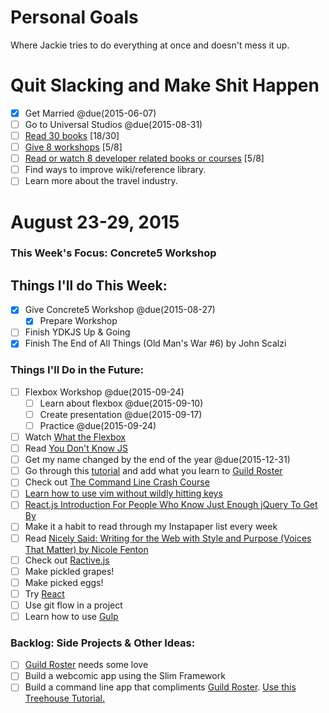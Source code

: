 Personal Goals
==============

Where Jackie tries to do everything at once and doesn't mess it up.

# Quit Slacking and Make Shit Happen
- [x] Get Married @due(2015-06-07)
- [ ] Go to Universal Studios @due(2015-08-31)
- [ ] [Read 30 books](lists/books.md) [18/30]
- [ ] [Give 8 workshops](lists/workshops.md) [5/8]
- [ ] [Read or watch 8 developer related books or courses](lists/learning.md) [5/8]
- [ ] Find ways to improve wiki/reference library.
- [ ] Learn more about the travel industry.

# August 23-29, 2015

### This Week's Focus: Concrete5 Workshop

## Things I'll do This Week:
- [x] Give Concrete5 Workshop @due(2015-08-27)
    - [x] Prepare Workshop
- [ ] Finish YDKJS Up & Going
- [x] Finish The End of All Things (Old Man's War #6) by John Scalzi

### Things I'll Do in the Future:
- [ ] Flexbox Workshop @due(2015-09-24)
    - [ ] Learn about flexbox @due(2015-09-10)
    - [ ] Create presentation @due(2015-09-17)
    - [ ] Practice @due(2015-09-24)
- [ ] Watch [What the Flexbox](http://flexbox.io/)
- [ ] Read [You Don't Know JS](https://github.com/getify/You-Dont-Know-JS)
- [ ] Get my name changed by the end of the year @due(2015-12-31)
- [ ] Go through this [tutorial](http://code.tutsplus.com/tutorials/create-a-simple-shopping-cart-using-angularjs-part-1--cms-23535) and add what you learn to [Guild Roster](https://github.com/MongooseDoom/guild-roster)
- [ ] Check out [The Command Line Crash Course](http://cli.learncodethehardway.org/book/)
- [ ] [Learn how to use vim without wildly hitting keys](https://scotch.io/tutorials/getting-started-with-vim-an-interactive-guide)
- [ ] [React.js Introduction For People Who Know Just Enough jQuery To Get By](http://reactfordesigners.com/labs/reactjs-introduction-for-people-who-know-just-enough-jquery-to-get-by/)
- [ ] Make it a habit to read through my Instapaper list every week
- [ ] Read [Nicely Said: Writing for the Web with Style and Purpose (Voices That Matter) by Nicole Fenton](http://amzn.com/B00KFGCD1I)
- [ ] Check out [Ractive.js](http://www.ractivejs.org/)
- [ ] Make pickled grapes!
- [ ] Make picked eggs!
- [ ] Try [React](https://facebook.github.io/react/index.html)
- [ ] Use git flow in a project
- [ ] Learn how to use [Gulp](http://gulpjs.com)

### Backlog: Side Projects & Other Ideas:
- [ ] [Guild Roster](https://github.com/MongooseDoom/guild-roster) needs some love
- [ ] Build a webcomic app using the Slim Framework
- [ ] Build a command line app that compliments [Guild Roster](https://github.com/MongooseDoom/guild-roster). [Use this Treehouse Tutorial.](http://teamtreehouse.com/library/nodejs-basics)

